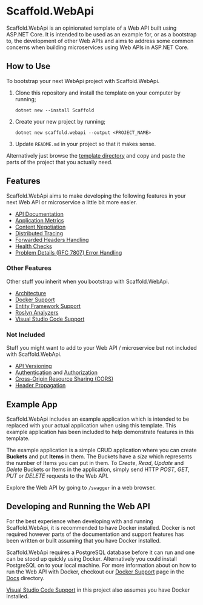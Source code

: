 # Scaffold.WebApi #

Scaffold.WebApi is an opinionated template of a Web API built using ASP.NET Core. It is intended to be used as an example for, or as a bootstrap to, the development of other Web APIs and aims to address some common concerns when building microservices using Web APIs in ASP.NET Core.

## How to Use ##

To bootstrap your next WebApi project with Scaffold.WebApi.

1. Clone this repository and install the template on your computer by running;

    `dotnet new --install Scaffold`

2. Create your new project by running;

    `dotnet new scaffold.webapi --output <PROJECT_NAME>`

3. Update `README.md` in your project so that it makes sense.

Alternatively just browse the [template directory](Scaffold) and copy and paste the parts of the project that you actually need.

## Features ##

Scaffold.WebApi aims to make developing the following features in your next Web API or microservice a little bit more easier.

- [API Documentation](Scaffold/Docs/ApiDocumentation.md)
- [Application Metrics](Scaffold/Docs/ApplicationMetrics.md)
- [Content Negotiation](Scaffold/Docs/ContentNegotiation.md)
- [Distributed Tracing](Scaffold/Docs/DistributedTracing.md)
- [Forwarded Headers Handling](Scaffold/Docs/ForwardedHeadersHandling.md)
- [Health Checks](Scaffold/Docs/HealthChecks.md)
- [Problem Details (RFC 7807) Error Handling](Scaffold/Docs/ProblemDetails.md)

### Other Features ###

Other stuff you inherit when you bootstrap with Scaffold.WebApi.

- [Architecture](Scaffold/Docs/Architecture.md)
- [Docker Support](Scaffold/Docs/Docker.md)
- [Entity Framework Support](Scaffold/Docs/EntityFramework.md)
- [Roslyn Analyzers](Scaffold/Docs/RoslynAnalyzers.md)
- [Visual Studio Code Support](Scaffold/Docs/VisualStudioCode.md)

### Not Included ###

Stuff you might want to add to your Web API / microservice but not included with Scaffold.WebApi.

- [API Versioning](https://github.com/Microsoft/aspnet-api-versioning)
- [Authentication](https://docs.microsoft.com/aspnet/core/security/authentication) and [Authorization](https://docs.microsoft.com/aspnet/core/security/authorization)
- [Cross-Origin Resource Sharing (CORS)](https://docs.microsoft.com/aspnet/core/security/cors)
- [Header Propagation](https://docs.microsoft.com/aspnet/core/fundamentals/http-requests#header-propagation-middleware)

## Example App ##

Scaffold.WebApi includes an example application which is intended to be replaced with your actual application when using this template. This example application has been included to help demonstrate features in this template.

The example application is a simple CRUD application where you can create **Buckets** and put **Items** in them. The Buckets have a *size* which represents the number of Items you can put in them. To *Create*, *Read*, *Update* and *Delete* Buckets or Items in the application, simply send HTTP *POST*, *GET*, *PUT* or *DELETE* requests to the Web API.

Explore the Web API by going to `/swagger` in a web browser.

## Developing and Running the Web API ##

For the best experience when developing with and running Scaffold.WebApi, it is recommended to have Docker installed. Docker is not required however parts of the documentation and support features has been written or built assuming that you have Docker installed.

Scaffold.WebApi requires a PostgreSQL database before it can run and one can be stood up quickly using Docker. Alternatively you could install PostgreSQL on to your local machine. For more information about on how to run the Web API with Docker, checkout our [Docker Support](Scaffold/Docs/Docker.md) page in the [Docs](Scaffold/Docs) directory.

[Visual Studio Code Support](Scaffold/Docs/VisualStudioCode.md) in this project also assumes you have Docker installed.
